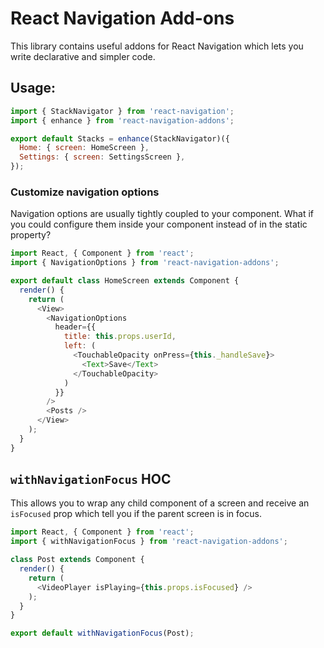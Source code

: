React Navigation Add-ons
========================

This library contains useful addons for React Navigation which lets you write declarative and simpler code.

## Usage:

```js
import { StackNavigator } from 'react-navigation';
import { enhance } from 'react-navigation-addons';

export default Stacks = enhance(StackNavigator)({
  Home: { screen: HomeScreen },
  Settings: { screen: SettingsScreen },
});
```

### Customize navigation options

Navigation options are usually tightly coupled to your component. What if you could configure them inside your component instead of in the static property?

```js
import React, { Component } from 'react';
import { NavigationOptions } from 'react-navigation-addons';

export default class HomeScreen extends Component {
  render() {
    return (
      <View>
        <NavigationOptions
          header={{
            title: this.props.userId,
            left: (
              <TouchableOpacity onPress={this._handleSave}>
                <Text>Save</Text>
              </TouchableOpacity>
            )
          }}
        />
        <Posts />
      </View>
    );
  }
}
```

## `withNavigationFocus` HOC

This allows you to wrap any child component of a screen and receive an `isFocused` prop which tell you if the parent screen is in focus.

```js
import React, { Component } from 'react';
import { withNavigationFocus } from 'react-navigation-addons';

class Post extends Component {
  render() {
    return (
      <VideoPlayer isPlaying={this.props.isFocused} />
    );
  }
}

export default withNavigationFocus(Post);
```
